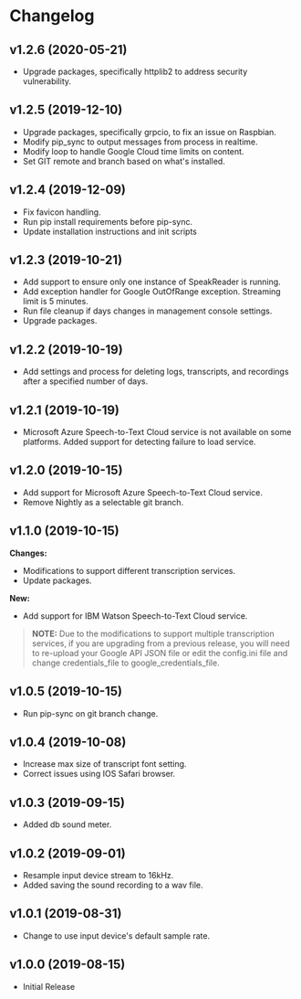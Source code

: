 # Changelog

## v1.2.6 (2020-05-21)
* Upgrade packages, specifically httplib2 to address security vulnerability.

## v1.2.5 (2019-12-10)
* Upgrade packages, specifically grpcio, to fix an issue on Raspbian.
* Modify pip_sync to output messages from process in realtime.
* Modify loop to handle Google Cloud time limits on content.
* Set GIT remote and branch based on what's installed.

## v1.2.4 (2019-12-09)
* Fix favicon handling.
* Run pip install requirements before pip-sync.
* Update installation instructions and init scripts

## v1.2.3 (2019-10-21)
* Add support to ensure only one instance of SpeakReader is running.
* Add exception handler for Google OutOfRange exception. Streaming limit is 5 minutes.
* Run file cleanup if days changes in management console settings.
* Upgrade packages.

## v1.2.2 (2019-10-19)
* Add settings and process for deleting logs, transcripts, and recordings after a specified number of days.

## v1.2.1 (2019-10-19)
* Microsoft Azure Speech-to-Text Cloud service is not available on some platforms. Added support for detecting failure to load service.

## v1.2.0 (2019-10-15)
* Add support for Microsoft Azure Speech-to-Text Cloud service.
* Remove Nightly as a selectable git branch.

## v1.1.0 (2019-10-15)
**Changes:**
* Modifications to support different transcription services.
* Update packages.

**New:**
* Add support for IBM Watson Speech-to-Text Cloud service.

> **NOTE:** Due to the modifications to support multiple transcription services, if you are upgrading from a previous release, you will need to re-upload your Google API JSON file or edit the config.ini file and change credentials_file to google_credentials_file.

## v1.0.5 (2019-10-15)
* Run pip-sync on git branch change.

## v1.0.4 (2019-10-08)
* Increase max size of transcript font setting.
* Correct issues using IOS Safari browser.

## v1.0.3 (2019-09-15)
* Added db sound meter.

## v1.0.2 (2019-09-01)
* Resample input device stream to 16kHz.
* Added saving the sound recording to a wav file.

## v1.0.1 (2019-08-31)
* Change to use input device's default sample rate.

## v1.0.0 (2019-08-15)
* Initial Release
